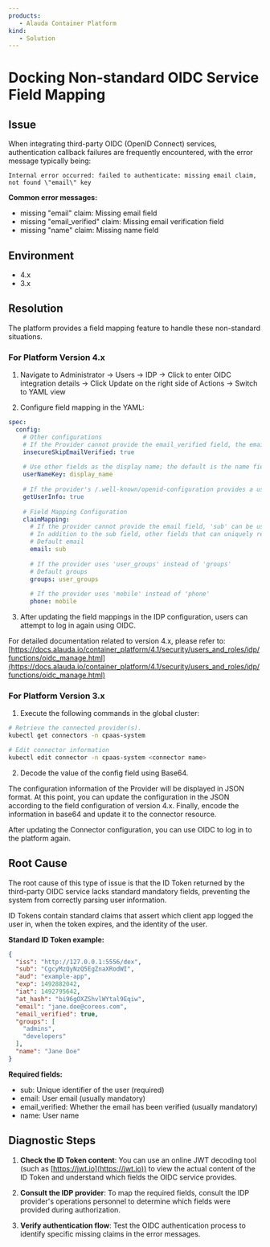 ```yaml
---
products: 
   - Alauda Container Platform
kind:
   - Solution
---
```


# Docking Non-standard OIDC Service Field Mapping

## Issue

When integrating third-party OIDC (OpenID Connect) services, authentication callback failures are frequently encountered, with the error message typically being:

`Internal error occurred: failed to authenticate: missing email claim, not found \"email\" key`

**Common error messages:**

- missing "email" claim: Missing email field
- missing "email_verified" claim: Missing email verification field
- missing "name" claim: Missing name field

## Environment

- 4.x
- 3.x

## Resolution

The platform provides a field mapping feature to handle these non-standard situations.

### For Platform Version 4.x

1. Navigate to Administrator → Users → IDP → Click to enter OIDC integration details → Click Update on the right side of Actions → Switch to YAML view

2. Configure field mapping in the YAML:

```yaml
spec:
  config:
    # Other configurations
    # If the Provider cannot provide the email_verified field, the email verification check can be skipped.
    insecureSkipEmailVerified: true
    
    # Use other fields as the display name; the default is the name field.
    userNameKey: display_name
    
    # If the provider's /.well-known/openid-configuration provides a userinfo_endpoint, the UserInfo endpoint query can be enabled.
    getUserInfo: true
    
    # Field Mapping Configuration
    claimMapping:
      # If the provider cannot provide the email field, 'sub' can be used as a substitute.
      # In addition to the sub field, other fields that can uniquely represent a user globally may also be used.
      # Default email
      email: sub
      
      # If the provider uses 'user_groups' instead of 'groups'
      # Default groups
      groups: user_groups
      
      # If the provider uses 'mobile' instead of 'phone'
      phone: mobile
```

3. After updating the field mappings in the IDP configuration, users can attempt to log in again using OIDC.

For detailed documentation related to version 4.x, please refer to: [https://docs.alauda.io/container_platform/4.1/security/users_and_roles/idp/functions/oidc_manage.html](https://docs.alauda.io/container_platform/4.1/security/users_and_roles/idp/functions/oidc_manage.html)

### For Platform Version 3.x

1. Execute the following commands in the global cluster:

```bash
# Retrieve the connected provider(s).
kubectl get connectors -n cpaas-system

# Edit connector information
kubectl edit connector -n cpaas-system <connector name>
```

2. Decode the value of the config field using Base64.

The configuration information of the Provider will be displayed in JSON format. At this point, you can update the configuration in the JSON according to the field configuration of version 4.x. Finally, encode the information in base64 and update it to the connector resource.

After updating the Connector configuration, you can use OIDC to log in to the platform again.

## Root Cause

The root cause of this type of issue is that the ID Token returned by the third-party OIDC service lacks standard mandatory fields, preventing the system from correctly parsing user information.

ID Tokens contain standard claims that assert which client app logged the user in, when the token expires, and the identity of the user.

**Standard ID Token example:**

```json
{
  "iss": "http://127.0.0.1:5556/dex",
  "sub": "CgcyMzQyNzQ5EgZnaXRodWI",
  "aud": "example-app",
  "exp": 1492882042,
  "iat": 1492795642,
  "at_hash": "bi96gOXZShvlWYtal9Eqiw",
  "email": "jane.doe@coreos.com",
  "email_verified": true,
  "groups": [
    "admins",
    "developers"
  ],
  "name": "Jane Doe"
}
```

**Required fields:**
- sub: Unique identifier of the user (required)
- email: User email (usually mandatory)
- email_verified: Whether the email has been verified (usually mandatory)
- name: User name

## Diagnostic Steps

1. **Check the ID Token content**: You can use an online JWT decoding tool (such as [https://jwt.io](https://jwt.io)) to view the actual content of the ID Token and understand which fields the OIDC service provides.

2. **Consult the IDP provider**: To map the required fields, consult the IDP provider's operations personnel to determine which fields were provided during authorization.

3. **Verify authentication flow**: Test the OIDC authentication process to identify specific missing claims in the error messages.